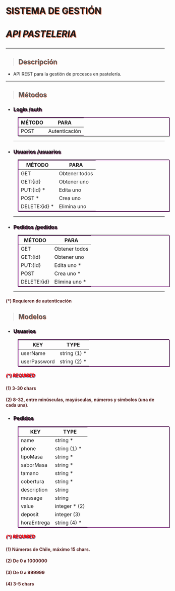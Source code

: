 # **SISTEMA DE GESTIÓN**
# **_API PASTELERIA_** <hr>
> ## Descripción
- API REST para la gestión de procesos en pastelería.

<hr>

>## Métodos

- ### **Login /auth**
    **MÉTODO**  | **PARA**
    ------------ | -------------
    POST         | Autenticación
    <hr>

- ### **Usuarios /usuarios**
    **MÉTODO**  | **PARA**
    ------------ | -------------
    GET          | Obtener todos 
    GET:{id}     | Obtener uno
    PUT:{id} *   | Edita uno
    POST *       | Crea uno
    DELETE:{id} *| Elimina uno
    <hr>

- ### **Pedidos /pedidos**
    **MÉTODO**  | **PARA**
    ------------ | -------------
    GET          | Obtener todos 
    GET:{id}     | Obtener uno
    PUT:{id}    | Edita uno *
    POST        | Crea uno *
    DELETE:{id} | Elimina uno *
    <hr>

#### (*) Requieren de autenticación

>## Modelos

- ### **Usuarios**
    **KEY**  | **TYPE**
    ------------ | -------------
    userName        | string (1) *
    userPassword    | string (2) *
##### (*) REQUIRED
#### (1)  3-30 chars
#### (2)  8-32, entre minúsculas, mayúsculas, números y símbolos (una de cada una).

- ### **Pedidos**
    **KEY**  | **TYPE**
    ------------ | -------------
    name     | string *
    phone    | string (1) *
    tipoMasa    | string *
    saborMasa    | string *
    tamano    | string *
    cobertura    | string *
    description    | string
    message    | string
    value    | integer * (2)
    deposit    | integer (3)
    horaEntrega    | string (4) *
##### (*)  REQUIRED
#### (1)  Números de Chile, máximo 15 chars.
#### (2)  De 0 a 1000000
#### (3)  De 0 a 999999
#### (4)  3-5 chars

<style>table{margin:15px;pading:5px;border:1px solid rgba(150,20,150);box-shadow:1px 1px rgba(20,20,20), -1px -1px rgba(20,20,20)}h1{text-shadow: 2px 2px 2px #CE5937;}h2{text-shadow: 1px 1px 1px #CE5937;}h3{text-shadow: 2px 2px 2px rgb(70,0,50);}h4{color:rgba(70,10,10,0.9);font-weight:bolder;}h5{color:red;font-weight:bolder;text-shadow: 2px 2px 2px rgb(70,0,50);}</style>
